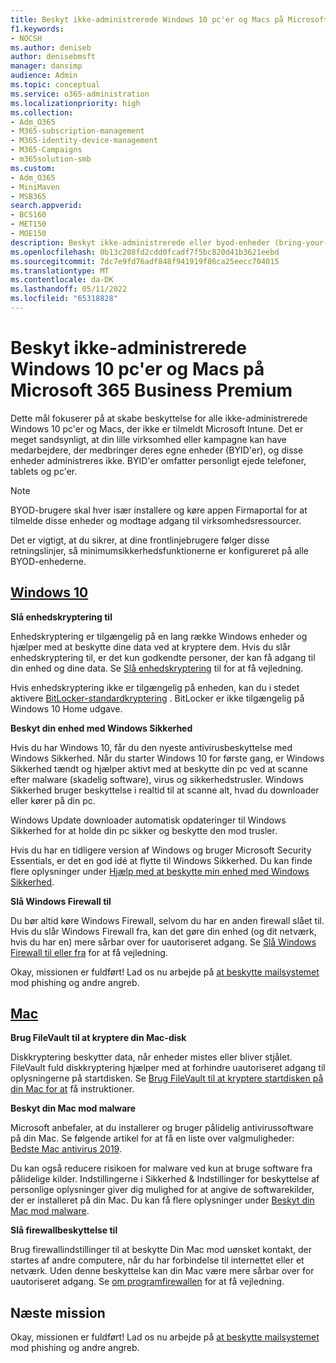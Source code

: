 ```yaml
---
title: Beskyt ikke-administrerede Windows 10 pc'er og Macs på Microsoft 365 Business Premium
f1.keywords:
- NOCSH
ms.author: deniseb
author: denisebmsft
manager: dansimp
audience: Admin
ms.topic: conceptual
ms.service: o365-administration
ms.localizationpriority: high
ms.collection:
- Adm_O365
- M365-subscription-management
- M365-identity-device-management
- M365-Campaigns
- m365solution-smb
ms.custom:
- Adm_O365
- MiniMaven
- MSB365
search.appverid:
- BCS160
- MET150
- MOE150
description: Beskyt ikke-administrerede eller byod-enheder (bring-your-own devices) mod cyberangreb med Microsoft 365 Business Premium. Sådan konfigurerer du cybersikkerhed til Windows pc'er og Macs.
ms.openlocfilehash: 0b13c208fd2cdd0fcadf7f5bc820d41b3621eebd
ms.sourcegitcommit: 7dc7e9fd76adf848f941919f86ca25eecc704015
ms.translationtype: MT
ms.contentlocale: da-DK
ms.lasthandoff: 05/11/2022
ms.locfileid: "65318828"
---
```

# <a name="protect-unmanaged-windows-10-pcs-and-macs-in-microsoft-365-business-premium"></a>Beskyt ikke-administrerede Windows 10 pc'er og Macs på Microsoft 365 Business Premium

Dette mål fokuserer på at skabe beskyttelse for alle ikke-administrerede Windows 10 pc'er og Macs, der ikke er tilmeldt Microsoft Intune. Det er meget sandsynligt, at din lille virksomhed eller kampagne kan have medarbejdere, der medbringer deres egne enheder (BYID'er), og disse enheder administreres ikke. BYID'er omfatter personligt ejede telefoner, tablets og pc'er. 

>[!NOTE]
>BYOD-brugere skal hver især installere og køre appen Firmaportal for at tilmelde disse enheder og modtage adgang til virksomhedsressourcer.

Det er vigtigt, at du sikrer, at dine frontlinjebrugere følger disse retningslinjer, så minimumsikkerhedsfunktionerne er konfigureret på alle BYOD-enhederne.

## <a name="windows-10"></a>[Windows 10](#tab/Windows10)

**Slå enhedskryptering til**<p>
Enhedskryptering er tilgængelig på en lang række Windows enheder og hjælper med at beskytte dine data ved at kryptere dem. Hvis du slår enhedskryptering til, er det kun godkendte personer, der kan få adgang til din enhed og dine data. Se [Slå enhedskryptering](https://support.microsoft.com/help/4028713/windows-10-turn-on-device-encryption) til for at få vejledning.

 Hvis enhedskryptering ikke er tilgængelig på enheden, kan du i stedet aktivere [BitLocker-standardkryptering](https://support.microsoft.com/help/4028713/windows-10-turn-on-device-encryption) . BitLocker er ikke tilgængelig på Windows 10 Home udgave. 

**Beskyt din enhed med Windows Sikkerhed**<p>
Hvis du har Windows 10, får du den nyeste antivirusbeskyttelse med Windows Sikkerhed. Når du starter Windows 10 for første gang, er Windows Sikkerhed tændt og hjælper aktivt med at beskytte din pc ved at scanne efter malware (skadelig software), virus og sikkerhedstrusler. Windows Sikkerhed bruger beskyttelse i realtid til at scanne alt, hvad du downloader eller kører på din pc.

Windows Update downloader automatisk opdateringer til Windows Sikkerhed for at holde din pc sikker og beskytte den mod trusler.

Hvis du har en tidligere version af Windows og bruger Microsoft Security Essentials, er det en god idé at flytte til Windows Sikkerhed. Du kan finde flere oplysninger under [Hjælp med at beskytte min enhed med Windows Sikkerhed](https://support.microsoft.com/help/17464/windows-10-help-protect-my-device-with-windows-security).

**Slå Windows Firewall til**<p>
Du bør altid køre Windows Firewall, selvom du har en anden firewall slået til. Hvis du slår Windows Firewall fra, kan det gøre din enhed (og dit netværk, hvis du har en) mere sårbar over for uautoriseret adgang. Se [Slå Windows Firewall til eller fra](https://support.microsoft.com/help/4028544/windows-10-turn-windows-defender-firewall-on-or-off) for at få vejledning.

Okay, missionen er fuldført! Lad os nu arbejde på [at beskytte mailsystemet](m365bp-protect-email-overview.md) mod phishing og andre angreb.

## <a name="mac"></a>[Mac](#tab/Mac)

**Brug FileVault til at kryptere din Mac-disk**<p>
Diskkryptering beskytter data, når enheder mistes eller bliver stjålet. FileVault fuld diskkryptering hjælper med at forhindre uautoriseret adgang til oplysningerne på startdisken. Se [Brug FileVault til at kryptere startdisken på din Mac for at](https://support.apple.com/HT204837) få instruktioner.

**Beskyt din Mac mod malware**<p>
Microsoft anbefaler, at du installerer og bruger pålidelig antivirussoftware på din Mac. Se følgende artikel for at få en liste over valgmuligheder: [Bedste Mac antivirus 2019](https://www.macworld.co.uk/feature/mac-software/mac-antivirus-3672182/).

Du kan også reducere risikoen for malware ved kun at bruge software fra pålidelige kilder. Indstillingerne i Sikkerhed & Indstillinger for beskyttelse af personlige oplysninger giver dig mulighed for at angive de softwarekilder, der er installeret på din Mac. Du kan få flere oplysninger under [Beskyt din Mac mod malware](https://support.apple.com/kb/PH25087).

**Slå firewallbeskyttelse til**<p>
Brug firewallindstillinger til at beskytte Din Mac mod uønsket kontakt, der startes af andre computere, når du har forbindelse til internettet eller et netværk. Uden denne beskyttelse kan din Mac være mere sårbar over for uautoriseret adgang. Se [om programfirewallen](https://support.apple.com/HT201642) for at få vejledning.

## <a name="next-mission"></a>Næste mission

Okay, missionen er fuldført! Lad os nu arbejde på [at beskytte mailsystemet](m365bp-protect-email-overview.md) mod phishing og andre angreb.

